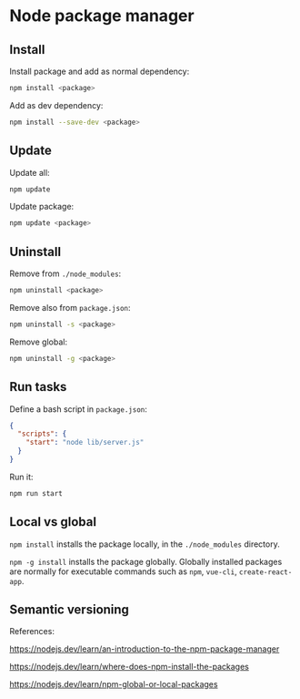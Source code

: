 # Node package manager

## Install
Install package and add as normal dependency:
```Bash
npm install <package>
```

Add as dev dependency:
```Bash
npm install --save-dev <package>
```

## Update
Update all:
```Bash
npm update
```

Update package:
```Bash
npm update <package>
```

## Uninstall
Remove from `./node_modules`:
```Bash
npm uninstall <package>
```

Remove also from `package.json`:
```Bash
npm uninstall -s <package>
```

Remove global:
```Bash
npm uninstall -g <package>
```

## Run tasks
Define a bash script in `package.json`:
```Json
{
  "scripts": {
    "start": "node lib/server.js"
  }
}
```

Run it:
```Bash
npm run start
```

## Local vs global
`npm install` installs the package locally, in the `./node_modules` directory.

`npm -g install` installs the package globally. Globally installed packages are normally for executable commands such as `npm`, `vue-cli`, `create-react-app`.

## Semantic versioning



References:

https://nodejs.dev/learn/an-introduction-to-the-npm-package-manager

https://nodejs.dev/learn/where-does-npm-install-the-packages

https://nodejs.dev/learn/npm-global-or-local-packages
